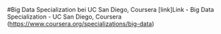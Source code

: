 #Big Data Specialization bei UC San Diego, Coursera
[link]Link - Big Data Specialization - UC San Diego, Coursera (https://www.coursera.org/specializations/big-data)
